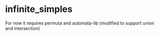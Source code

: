 # infinite_simples

For now it requires permuta and automata-lib (modified to support union and intersection)
